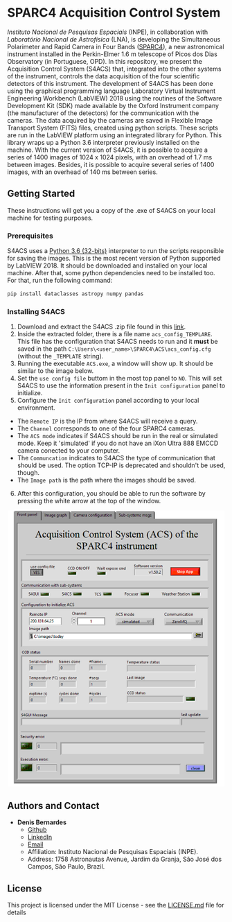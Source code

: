  # SPARC4 Acquisition Control System

*Instituto Nacional de Pesquisas Espaciais* (INPE), in collaboration with *Laboratório Nacional de Astrofísica* (LNA), is developing the Simultaneous Polarimeter and Rapid Camera in Four Bands ([SPARC4](https://coast.lna.br/home/sparc4)), a new astronomical instrument installed in the Perkin-Elmer 1.6 m telescope of Picos dos Dias Observatory (in Portuguese, OPD). In this repository, we present the Acquisition Control System (S4ACS) that, integrated into the other systems of the instrument, controls the data acquisition of the four scientific detectors of this instrument. The development of S4ACS has been done using the graphical programming language Laboratory Virtual Instrument Engineering Workbench (LabVIEW) 2018 using the routines of the Software Development Kit (SDK) made available by the Oxford Instrument company (the manufacturer of the detectors) for the communication with the cameras. The data acquired by the cameras are saved in Flexible Image Transport System (FITS) files, created using python scripts. These scripts are run in the LabVIEW platform using an integrated library for Python. This library wraps up a Python 3.6 interpreter previously installed on the machine. With the current version of S4ACS, it is possible to acquire a series of 1400 images of 1024 x 1024 pixels, with an overhead of 1.7 ms between images. Besides, it is possible to acquire several series of 1400 images, with an overhead of 140 ms between series. 
 
## Getting Started

These instructions will get you a copy of the .exe of S4ACS on your local machine for testing purposes. 

### Prerequisites

S4ACS uses a [Python 3.6 (32-bits)](https://www.python.org/downloads/release/python-368/) interpreter to run the scripts responsible for saving the images. 
This is the most recent version of Python supported by LabVIEW 2018. It should be downloaded and installed on your local machine.
After that, some python dependencies need to be installed too. For that, run the following command:

```bash
pip install dataclasses astropy numpy pandas
```

### Installing S4ACS
1. Download and extract the S4ACS .zip file found in this [link](https://github.com/DBernardes/S4ACS/releases/latest). 
2. Inside the extracted folder, there is a file name `acs_config_TEMPLARE`.
This file has the configuration that S4ACS needs to run and it **must** be saved in the path `C:\Users\<user_name>\SPARC4\ACS\acs_config.cfg` (without the `_TEMPLATE` string).
3. Running the executable `ACS.exe`, a window will show up. It should be similar to the image below.
4. Set the  `use config file` buttom in the most top panel to `NO`. This will set S4ACS to use the information present in the `Init configuration` panel to initialize.
5. Configure the `Init configuration` panel according to your local environment.
  - The `Remote IP` is the IP from where S4ACS will receive a query.
  - The `Channel` corresponds to one of the four SPARC4 cameras.
  - The `ACS mode` indicates if S4ACS should be run in the real or simulated mode. Keep it 'simulated' if you do not have an iXon Ultra 888 EMCCD camera conected to your computer.
  - The `Communcation` indicates to S4ACS the type of communication that should be used. The option TCP-IP is deprecated and shouldn't be used, though.
  - The `Image path` is the path where the images should be saved.
6. After this configuration, you should be able to run the software by pressing the white arrow at the top of the window.

<p align="center"><img src="docs/images/S4ACSp.png" alt="S4ACS front panel" width="500"/></p>


## Authors and Contact

- **Denis Bernardes**
  - [Github](https://github.com/DBernardes)
  - [LinkedIn](www.linkedin.com/in/denisbernardes)
  - [Email](mailto:denis.bernardes099@gmail.com)
  - Affiliation: Instituto Nacional de Pesquisas Espaciais (INPE).
  - Address: 1758 Astronautas Avenue, Jardim da Granja, São José dos Campos, São Paulo, Brazil.

## License

This project is licensed under the MIT License - see the [LICENSE.md](LICENSE.md) file for details
